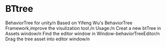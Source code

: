 # BTtree
BehaviorTree for unity/n
Based on Yifeng Wu's BehaviorTree Framework,improve the visulization tool./n
Usage:/n
Creat a new btTree in Assets window/n
Find the editor window in Window-behaviorTreeEditor/n
Drag the tree asset into editor window/n
